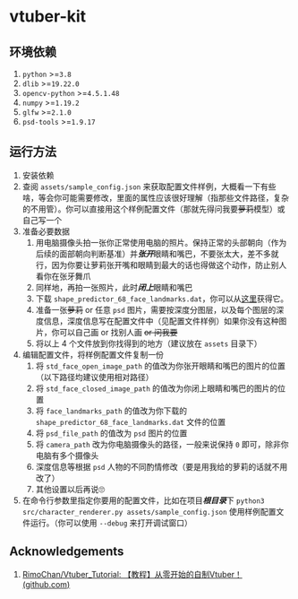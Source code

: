 # vtuber-kit

## 环境依赖

1. `python` >=`3.8`
2. `dlib` >=`19.22.0`
3. `opencv-python` >=`4.5.1.48`
4. `numpy` >=`1.19.2`
5. `glfw` >=`2.1.0`
6. `psd-tools` >=`1.9.17`

## 运行方法

1. 安装依赖
2. 查阅 `assets/sample_config.json` 来获取配置文件样例，大概看一下有些啥，等会你可能需要修改，里面的属性应该很好理解（指那些文件路径，复杂的不用管）。你可以直接用这个样例配置文件（那就先得问我要~~萝莉~~模型）或自己写一个
3. 准备必要数据
    1. 用电脑摄像头拍一张你正常使用电脑的照片。保持正常的头部朝向（作为后续的面部朝向判断基准）并***张开***眼睛和嘴巴，不要张太大，差不多就行，因为你要让萝莉张开嘴和眼睛到最大的话也得做这个动作，防止别人看你在张牙舞爪
    2. 同样地，再拍一张照片，此时***闭上***眼睛和嘴巴
    3. 下载 `shape_predictor_68_face_landmarks.dat`，你可以从[这里](http://dlib.net/files/shape_predictor_68_face_landmarks.dat.bz2)获得它。
    4. 准备一张~~萝莉~~ or 任意 `psd` 图片，需要按深度分图层，以及每个图层的深度信息，深度信息写在配置文件中（见配置文件样例）如果你没有这种图片，你可以自己画 or 找别人画 ~~or 问我要~~
    5. 将以上 4 个文件放到你找得到的地方（建议放在 `assets` 目录下）
4. 编辑配置文件，将样例配置文件复制一份
    1. 将 `std_face_open_image_path` 的值改为你张开眼睛和嘴巴的图片的位置（以下路径均建议使用相对路径）
    2. 将 `std_face_closed_image_path` 的值改为你闭上眼睛和嘴巴的图片的位置
    3. 将 `face_landmarks_path` 的值改为你下载的 `shape_predictor_68_face_landmarks.dat` 文件的位置
    4. 将 `psd_file_path` 的值改为 `psd` 图片的位置
    5. 将 `camera_path` 改为你电脑摄像头的路径，一般来说保持 `0` 即可，除非你电脑有多个摄像头
    6. 深度信息等根据 `psd` 人物的不同酌情修改（要是用我给的萝莉的话就不用改了）
    7. 其他设置以后再说🙄
5. 在命令行参数里指定你要用的配置文件，比如在项目***根目录***下 `python3 src/character_renderer.py assets/sample_config.json` 使用样例配置文件运行。（你可以使用 `--debug` 来打开调试窗口）

## Acknowledgements

1. [RimoChan/Vtuber_Tutorial: 【教程】从零开始的自制Vtuber！ (github.com)](https://github.com/RimoChan/Vtuber_Tutorial)


